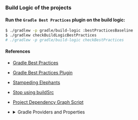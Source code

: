 ### Build Logic of the projects

#### Run the `Gradle Best Practices` plugin on the build logic:

```bash
$ ./gradlew -p gradle/build-logic :bestPracticesBaseline
$ ./gradlew checkBuildLogicBestPractices
# ./gradlew -p gradle/build-logic checkBestPractices
```

#### References

* [Gradle Best Practices](https://github.com/liutikas/gradle-best-practices)
* [Gradle Best Practices Plugin](https://github.com/autonomousapps/gradle-best-practices-plugin)
* [Stampeding Elephants](https://developer.squareup.com/blog/stampeding-elephants/)
* [Stop using buildSrc](https://proandroiddev.com/stop-using-gradle-buildsrc-use-composite-builds-instead-3c38ac7a2ab3)
* [Project Dependency Graph Script](https://github.com/JakeWharton/SdkSearch/blob/master/gradle/projectDependencyGraph.gradle)
* <details> <summary>Gradle Providers and Properties </summary>

   ```kotlin
    val p1: Property<String> =  project.objects.property<String>().convention("prop")
    val p2: Provider<String> =  project.providers.provider { "provider" }
    val p3: Provider<String> =  project.providers.environmentVariable( "ENV_VAR" )
    val p4: Provider<String> =  project.providers.systemProperty("sys.prop")
   ```
  </details>
